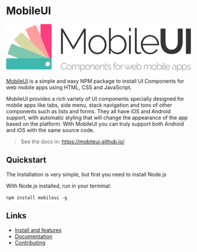 MobileUI
======

![MobileUI](logo_m.png)

[MobileUI](https://mobileui.github.io) is a simple and easy NPM package to install UI Components for web mobile apps using HTML, CSS and JavaScript.

MobileUI provides a rich variety of UI components specially designed for mobile apps like tabs, side menu, stack navigation and tons of other components such as lists and forms. They all have iOS and Android support, with automatic styling that will change the appearance of the app based on the platform. With MobileUI you can truly support both Android and iOS with the same source code.

> See the docs in: https://mobileui.github.io/

Quickstart
----------

The Installation is very simple, but first you need to install Node.js

With Node.js installed, run in your terminal:

`npm install mobileui -g`

Links
---------------

- [Install and features](https://mobileui.github.io/#getting-started)
- [Documentation](https://mobileui.github.io)
- [Contributing](https://github.com/MobileUI/components/blob/master/CONTRIBUTE.md)
